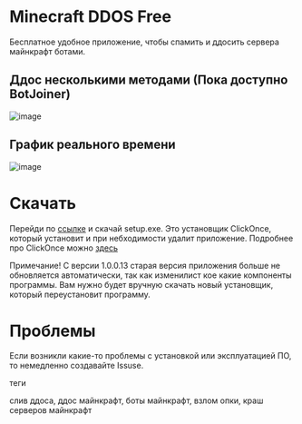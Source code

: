# Minecraft DDOS Free

Бесплатное удобное приложение, чтобы спамить и ддосить сервера майнкрафт ботами.

## Ддос несколькими методами (Пока доступно BotJoiner)

![image](https://user-images.githubusercontent.com/93156853/216658594-945b9351-86ee-4245-b903-fcdb97180e3d.png)


## График реального времени
![image](https://user-images.githubusercontent.com/93156853/216661121-97959e39-4c38-4c4f-8310-847481b84656.png)

# Скачать

Перейди по [ссылке](https://github.com/Titlehhhh/Minecraft-DDOS-Free/releases/tag/Main) и скачай setup.exe. Это установщик ClickOnce, который установит и при небходимости удалит приложение. Подробнее про ClickOnce можно [здесь](https://learn.microsoft.com/ru-ru/visualstudio/deployment/clickonce-security-and-deployment?view=vs-2022)

Примечание! С версии 1.0.0.13 старая версия приложения больше не обновляется автоматически, так как изменилист кое какие компоненты программы. Вам нужно будет вручную скачать новый установщик, который переустановит программу.

# Проблемы

Если возникли какие-то проблемы с установкой или эксплуатацией ПО, то немедленно создавайте Issuse.

теги

слив ддоса, ддос майнкрафт, боты майнкрафт, взлом опки, краш серверов майнкрафт
